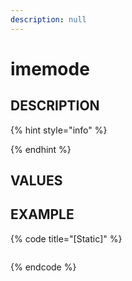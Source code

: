 ```yaml
---
description: null
---
```


# imemode

## DESCRIPTION

{% hint style="info" %}

{% endhint %}

## VALUES

## EXAMPLE

{% code title="\[Static\]" %}
```markup

```
{% endcode %}

